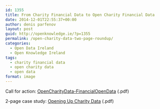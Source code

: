 ```yaml
---
id: 1355
title: From Charity Financial Data to Open Charity Financial Data
date: 2014-12-01T22:55:37+00:00
author: denis parfenov
layout: post
guid: http://openknowledge.ie/?p=1355
permalink: /open-charity-data-two-page-roundup/
categories:
  - Open Data Ireland
  - Open Knowledge Ireland
tags:
  - charity financial data
  - open charity data
  - open data
format: image
---
```

Call for action: [OpenCharityData-FinancialOpenData](/wp-content/uploads/2014/12/OpenCharityData-FinancialOpenData1.pdf) (.pdf)

2-page case study: <a href="/wp-content/uploads/2014/12/charity_casestudy_draft2.pdf" target="_blank">Opening Up Charity Data</a> (.pdf)